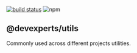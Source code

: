 [![build status](https://img.shields.io/travis/devexperts/dx-platform/master.svg?style=flat-square)](https://travis-ci.org/devexperts/dx-platform) ![npm](https://img.shields.io/npm/v/@devexperts/utils.svg?style=flat-square) 
## @devexperts/utils
Commonly used across different projects utilities.
